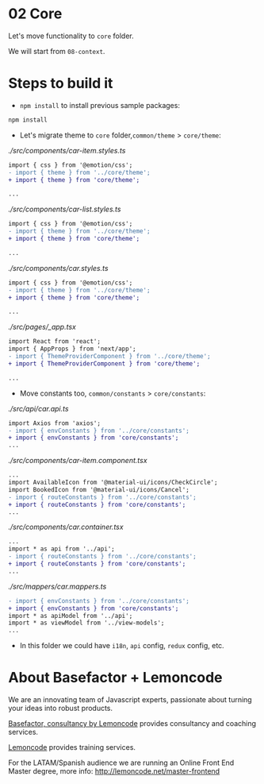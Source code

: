 # 02 Core

Let's move functionality to `core` folder.

We will start from `08-context`.

# Steps to build it

- `npm install` to install previous sample packages:

```bash
npm install
```

- Let's migrate theme to `core` folder,`common/theme` > `core/theme`:

_./src/components/car-item.styles.ts_

```diff
import { css } from '@emotion/css';
- import { theme } from '../core/theme';
+ import { theme } from 'core/theme';

...

```

_./src/components/car-list.styles.ts_

```diff
import { css } from '@emotion/css';
- import { theme } from '../core/theme';
+ import { theme } from 'core/theme';

...

```

_./src/components/car.styles.ts_

```diff
import { css } from '@emotion/css';
- import { theme } from '../core/theme';
+ import { theme } from 'core/theme';

...

```

_./src/pages/\_app.tsx_

```diff
import React from 'react';
import { AppProps } from 'next/app';
- import { ThemeProviderComponent } from '../core/theme';
+ import { ThemeProviderComponent } from 'core/theme';

...

```

- Move constants too, `common/constants` > `core/constants`:

_./src/api/car.api.ts_

```diff
import Axios from 'axios';
- import { envConstants } from '../core/constants';
+ import { envConstants } from 'core/constants';
...

```

_./src/components/car-item.component.tsx_

```diff
...
import AvailableIcon from '@material-ui/icons/CheckCircle';
import BookedIcon from '@material-ui/icons/Cancel';
- import { routeConstants } from '../core/constants';
+ import { routeConstants } from 'core/constants';
...

```

_./src/components/car.container.tsx_

```diff
...
import * as api from '../api';
- import { routeConstants } from '../core/constants';
+ import { routeConstants } from 'core/constants';
...

```

_./src/mappers/car.mappers.ts_

```diff
- import { envConstants } from '../core/constants';
+ import { envConstants } from 'core/constants';
import * as apiModel from '../api';
import * as viewModel from '../view-models';
...

```

- In this folder we could have `i18n`, `api` config, `redux` config, etc.

# About Basefactor + Lemoncode

We are an innovating team of Javascript experts, passionate about turning your ideas into robust products.

[Basefactor, consultancy by Lemoncode](http://www.basefactor.com) provides consultancy and coaching services.

[Lemoncode](http://lemoncode.net/services/en/#en-home) provides training services.

For the LATAM/Spanish audience we are running an Online Front End Master degree, more info: http://lemoncode.net/master-frontend
